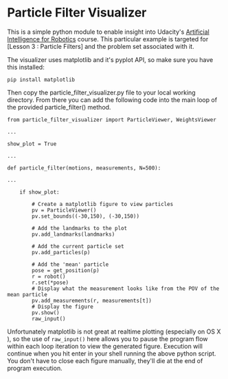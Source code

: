 # Particle Filter Visualizer

This is a simple python module to enable insight into Udacity's
[Artificial Intelligence for Robotics](https://www.udacity.com/course/artificial-intelligence-for-robotics--cs373) course.
This particular example is targeted for [Lesson 3 : Particle Filters] and the problem set associated with it.

The visualizer uses matplotlib and it's pyplot API, so make sure you have this installed:

	pip install matplotlib

Then copy the particle_filter_visualizer.py file to your local working directory.
From there you can add the following code into the main loop of the provided particle_filter() method.


	from particle_filter_visualizer import ParticleViewer, WeightsViewer
	
	...
	
	show_plot = True
	
	...
	
	def particle_filter(motions, measurements, N=500):
	
	...
	
		if show_plot:
		
            # Create a matplotlib figure to view particles
            pv = ParticleViewer()
            pv.set_bounds((-30,150), (-30,150))

            # Add the landmarks to the plot
            pv.add_landmarks(landmarks)

            # Add the current particle set
            pv.add_particles(p)

            # Add the 'mean' particle
            pose = get_position(p)
            r = robot()
            r.set(*pose)
            # Display what the measurement looks like from the POV of the mean particle
            pv.add_measurements(r, measurements[t])
            # Display the figure
            pv.show()
            raw_input()
  
  
Unfortunately matplotlib is not great at realtime plotting (especially on OS X ), so the use of `raw_input()` here allows you to pause the program flow within each loop iteration to view the generated figure. Execution will continue when you hit enter in your shell running the above python script. You don't have to close each figure manually, they'll die at the end of program execution.
